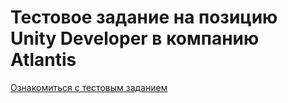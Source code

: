 # Тестовое задание на позицию Unity Developer в компанию Atlantis
[Ознакомиться с тестовым заданием]([https://github.com/Rutherfordum/Test_Task_Ceramic3d/blob/main/Assets/StreamingAssets/%D0%A2%D0%B5%D1%81%D1%82%D0%BE%D0%B2%D0%BE%D0%B5%20%D0%B7%D0%B0%D0%B4%D0%B0%D0%BD%D0%B8%D0%B5.pdf])
